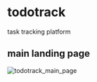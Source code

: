 # todotrack
task tracking platform

## main landing page
![todotrack_main_page](https://github.com/user-attachments/assets/416867dd-8cb3-4999-a00b-a8d08df5be0b)
